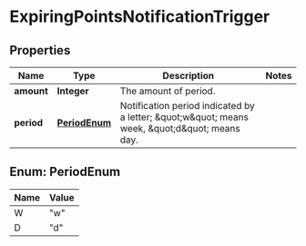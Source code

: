 

# ExpiringPointsNotificationTrigger

## Properties

Name | Type | Description | Notes
------------ | ------------- | ------------- | -------------
**amount** | **Integer** | The amount of period. | 
**period** | [**PeriodEnum**](#PeriodEnum) | Notification period indicated by a letter; \&quot;w\&quot; means week, \&quot;d\&quot; means day. | 



## Enum: PeriodEnum

Name | Value
---- | -----
W | &quot;w&quot;
D | &quot;d&quot;



